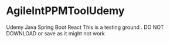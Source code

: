 # AgileIntPPMToolUdemy
Udemy Java Spring Boot React
This is a testing ground . DO NOT DOWNLOAD or save as it might not work
